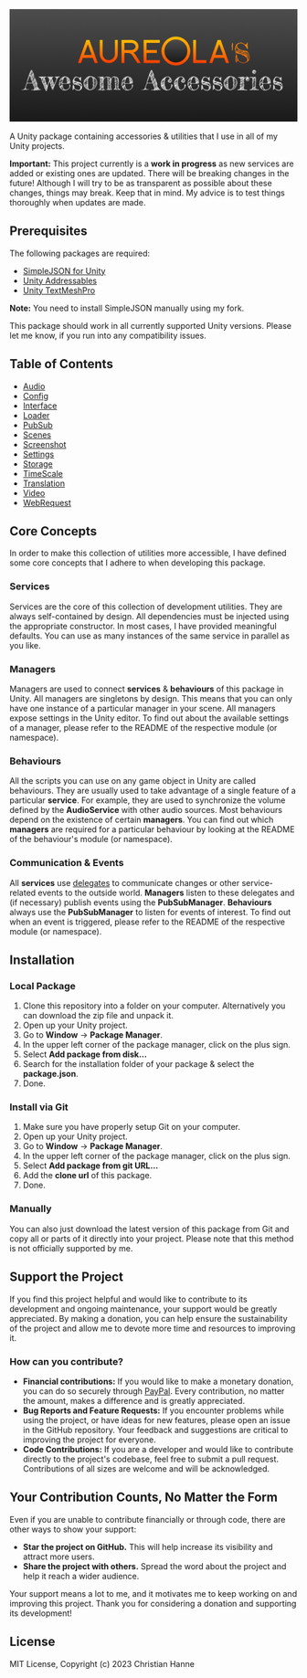 ![Aureola's Awesome Accessories](/Assets/awesome-accessories-1024x400.png)

A Unity package containing accessories &amp; utilities that I use in all of my Unity projects.

**Important:** This project currently is a **work in progress** as new services are added or existing ones are updated. There will be breaking changes in the future! Although I will try to be as transparent as possible about these changes, things may break. Keep that in mind. My advice is to test things thoroughly when updates are made.

## Prerequisites

The following packages are required:

- [SimpleJSON for Unity](https://github.com/aureola-codes/SimpleJSON-Unity)
- [Unity Addressables](https://docs.unity3d.com/Manual/com.unity.addressables.html)
- [Unity TextMeshPro](https://docs.unity3d.com/Manual/com.unity.textmeshpro.html)

**Note:** You need to install SimpleJSON manually using my fork.

This package should work in all currently supported Unity versions. Please let me know, if you run into any compatibility issues.

## Table of Contents

- [Audio](/Runtime/Audio/)
- [Config](/Runtime/Config/)
- [Interface](/Runtime/Interface/)
- [Loader](/Runtime/Loader/)
- [PubSub](/Runtime/PubSub/)
- [Scenes](/Runtime/Scenes/)
- [Screenshot](/Runtime/Screenshot/)
- [Settings](/Runtime/Settings/)
- [Storage](/Runtime/Storage/)
- [TimeScale](/Runtime/TimeScale/)
- [Translation](/Runtime/Translation/)
- [Video](/Runtime/Video/)
- [WebRequest](/Runtime/WebRequest/)

## Core Concepts

In order to make this collection of utilities more accessible, I have defined some core concepts that I adhere to when developing this package.

### Services

Services are the core of this collection of development utilities. They are always self-contained by design. All dependencies must be injected using the appropriate constructor. In most cases, I have provided meaningful defaults. You can use as many instances of the same service in parallel as you like.

### Managers

Managers are used to connect **services** & **behaviours** of this package in Unity. All managers are singletons by design. This means that you can only have one instance of a particular manager in your scene. All managers expose settings in the Unity editor. To find out about the available settings of a manager, please refer to the README of the respective module (or namespace).

### Behaviours

All the scripts you can use on any game object in Unity are called behaviours. They are usually used to take advantage of a single feature of a particular **service**. For example, they are used to synchronize the volume defined by the **AudioService** with other audio sources. Most behaviours depend on the existence of certain **managers**. You can find out which **managers** are required for a particular behaviour by looking at the README of the behaviour's module (or namespace).

### Communication & Events

All **services** use [delegates](https://learn.microsoft.com/en-us/dotnet/csharp/programming-guide/delegates/using-delegates) to communicate changes or other service-related events to the outside world. **Managers** listen to these delegates and (if necessary) publish events using the **PubSubManager**. **Behaviours** always use the **PubSubManager** to listen for events of interest. To find out when an event is triggered, please refer to the README of the respective module (or namespace).

## Installation

### Local Package

1. Clone this repository into a folder on your computer. Alternatively you can download the zip file and unpack it.
2. Open up your Unity project.
3. Go to **Window** -> **Package Manager**.
4. In the upper left corner of the package manager, click on the plus sign.
5. Select **Add package from disk...**
6. Search for the installation folder of your package & select the **package.json**.
7. Done.

### Install via Git

1. Make sure you have properly setup Git on your computer.
2. Open up your Unity project.
3. Go to **Window** -> **Package Manager**.
4. In the upper left corner of the package manager, click on the plus sign.
5. Select **Add package from git URL...**
6. Add the **clone url** of this package.
7. Done.

### Manually

You can also just download the latest version of this package from Git and copy all or parts of it directly into your project. Please note that this method is not officially supported by me.

## Support the Project

If you find this project helpful and would like to contribute to its development and ongoing maintenance, your support would be greatly appreciated. By making a donation, you can help ensure the sustainability of the project and allow me to devote more time and resources to improving it.

### How can you contribute?

- **Financial contributions:** If you would like to make a monetary donation, you can do so securely through [PayPal](https://www.paypal.com/donate/?hosted_button_id=EH6AY3SNVNP86). Every contribution, no matter the amount, makes a difference and is greatly appreciated.
- **Bug Reports and Feature Requests:** If you encounter problems while using the project, or have ideas for new features, please open an issue in the GitHub repository. Your feedback and suggestions are critical to improving the project for everyone.
- **Code Contributions:** If you are a developer and would like to contribute directly to the project's codebase, feel free to submit a pull request. Contributions of all sizes are welcome and will be acknowledged.

## Your Contribution Counts, No Matter the Form

Even if you are unable to contribute financially or through code, there are other ways to show your support:

- **Star the project on GitHub.** This will help increase its visibility and attract more users.
- **Share the project with others.** Spread the word about the project and help it reach a wider audience.

Your support means a lot to me, and it motivates me to keep working on and improving this project. Thank you for considering a donation and supporting its development!

## License

MIT License, Copyright (c) 2023 Christian Hanne
